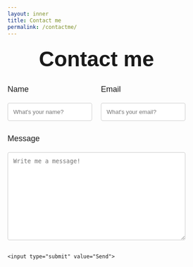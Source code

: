 ```yaml
---
layout: inner
title: Contact me
permalink: /contactme/
---
```


<!-- <!DOCTYPE html> -->
<html>
  <head>
    <meta name="viewport" content="width=device-width, initial-scale=1">
      <style>
        body {font-family: Arial, Helvetica, sans-serif;}
        * {box-sizing: border-box;}
        input[type=text], select, textarea {
          width: 100%;
          padding: 12px;
          border: 1px solid #ccc;
          border-radius: 4px;
          box-sizing: border-box;
          margin-top: 6px;
          margin-bottom: 16px;
          resize: vertical;
        }
        input[type=submit] {
          background-color: #04AA6D;
          color: white;
          padding: 12px 20px;
          border: none;
          border-radius: 4px;
          cursor: pointer;
        }
        input[type=submit]:hover {
          background-color: #45a049;
        }
        .container {
          border-radius: 1px;
          background-color: #ffffff;
          /* border-left: solid 1px #cedfea; */
          border-right: solid 1px #cedfea;
          padding: 20px;
        }
        .flex-container {
          display: flex;
        }
        .flex-child {
          flex: 1;
        }  
        .flex-child:first-child {
          margin-right: 20px;
        } 
  </style>
  </head>

  <!-- <body> -->
  <center> <h3> <font size="7"> Contact me </font> </h3> </center>

  <form
  action="https://formspree.io/f/mzbogkkl"
  method="POST"
  >

  <div class="flex-container">
    <div class="flex-child">
      <p> <font size="4"> Name </font> </p>
      <input type="text" id="name" name="Name" placeholder="What's your name?" required>
    </div>
    <div class="flex-child">
      <p> <font size="4"> Email </font> </p>
      <input type="text" id="email" name="Email" placeholder="What's your email?" required>
    </div>
  </div>

  <p> <font size="4"> Message </font> </p>
    <textarea id="message" name="Message" placeholder="Write me a message!" style="height:200px" required></textarea>

    <input type="submit" value="Send">
  </form>

  <!-- </body> -->
</html>